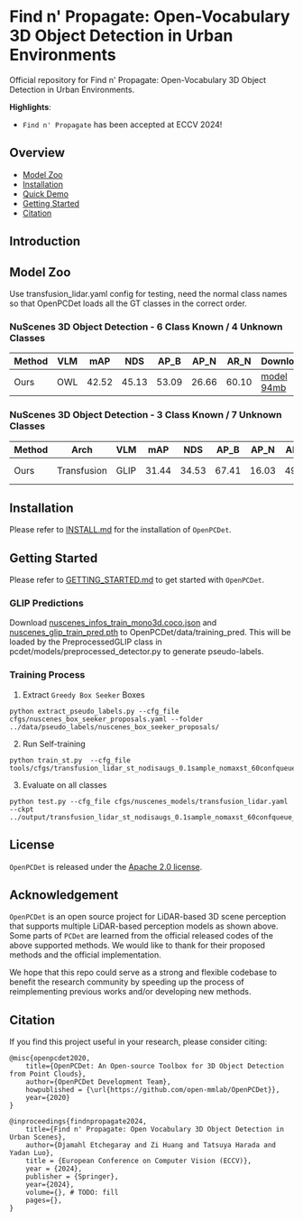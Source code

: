 <!-- <img src="docs/open_mmlab.png" align="right" width="30%"> -->

# Find n' Propagate: Open-Vocabulary 3D Object Detection in Urban Environments

Official repository for Find n' Propagate: Open-Vocabulary 3D Object Detection in Urban Environments.


**Highlights**: 
* `Find n' Propagate` has been accepted at ECCV 2024!

## Overview
- [Model Zoo](#model-zoo)
- [Installation](docs/INSTALL.md)
- [Quick Demo](docs/DEMO.md)
- [Getting Started](docs/GETTING_STARTED.md)
- [Citation](#citation)


## Introduction



## Model Zoo

Use transfusion_lidar.yaml config for testing, need the normal class names so that OpenPCDet loads all the GT classes in the correct order.

### NuScenes 3D Object Detection - 6 Class Known / 4 Unknown Classes


| Method | VLM  | mAP   | NDS   | AP_B  | AP_N  | AR_N  | Download |
|--------|------|-------|-------|-------|-------|-------|----------|
| Ours   | OWL  | 42.52 | 45.13 | 53.09 | 26.66 | 60.10 |[model 94mb](https://drive.google.com/file/d/19whuGiz2rglDMyHm1e9VPV2OxiaeXFDn/view?usp=drive_link)|


### NuScenes 3D Object Detection - 3 Class Known / 7 Unknown Classes


| Method | Arch        | VLM  | mAP   | NDS   | AP_B  | AP_N  | AR_N  | Download |
|--------|-------------|------|-------|-------|-------|-------|-------|----------|
| Ours   | Transfusion | GLIP | 31.44 | 34.53 | 67.41 | 16.03  | 49.78  | [model 94mb](https://drive.google.com/file/d/1dEBL9fv4tePL_BKkouLGzyYC4Fzu4Jq3/view?usp=sharing) | 


## Installation

Please refer to [INSTALL.md](docs/INSTALL.md) for the installation of `OpenPCDet`.


## Getting Started

Please refer to [GETTING_STARTED.md](docs/GETTING_STARTED.md) to get started with `OpenPCDet`.

### GLIP Predictions
Download [nuscenes_infos_train_mono3d.coco.json](https://drive.google.com/file/d/1At86saiwUzPlE7rgmCYtsD76AOuxvfJ9/view?usp=sharing) and [nuscenes_glip_train_pred.pth](https://drive.google.com/file/d/1PxOpy1esgV3fezf5XZVxLEYqSjLnJRzo/view?usp=sharing) to OpenPCDet/data/training_pred. This will be loaded by the PreprocessedGLIP class in pcdet/models/preprocessed_detector.py to generate pseudo-labels.

### Training Process

1.  Extract `Greedy Box Seeker` Boxes

```
python extract_pseudo_labels.py --cfg_file cfgs/nuscenes_box_seeker_proposals.yaml --folder ../data/pseudo_labels/nuscenes_box_seeker_proposals/
```

2. Run Self-training

```
python train_st.py  --cfg_file tools/cfgs/transfusion_lidar_st_nodisaugs_0.1sample_nomaxst_60confqueue_rotw_novelw_3sepinf_10fixcp_0.5unkw_1.0trans_0.785rot_0.2drop_glip_cpstonly_0.9997mom.yaml
```

3. Evaluate on all classes

```
python test.py --cfg_file cfgs/nuscenes_models/transfusion_lidar.yaml --ckpt ../output/transfusion_lidar_st_nodisaugs_0.1sample_nomaxst_60confqueue_rotw_novelw_3sepinf_10fixcp_0.5unkw_1.0trans_0.785rot_0.2drop_glip_cpstonly_0.9997mom/default/ckpt/checkpoint_epoch_20.pth
```



## License

`OpenPCDet` is released under the [Apache 2.0 license](LICENSE).

## Acknowledgement
`OpenPCDet` is an open source project for LiDAR-based 3D scene perception that supports multiple
LiDAR-based perception models as shown above. Some parts of `PCDet` are learned from the official released codes of the above supported methods. 
We would like to thank for their proposed methods and the official implementation.   

We hope that this repo could serve as a strong and flexible codebase to benefit the research community by speeding up the process of reimplementing previous works and/or developing new methods.


## Citation 
If you find this project useful in your research, please consider citing:


```
@misc{openpcdet2020,
    title={OpenPCDet: An Open-source Toolbox for 3D Object Detection from Point Clouds},
    author={OpenPCDet Development Team},
    howpublished = {\url{https://github.com/open-mmlab/OpenPCDet}},
    year={2020}
}
```

```
@inproceedings{findnpropagate2024,
    title={Find n' Propagate: Open Vocabulary 3D Object Detection in Urban Scenes},
    author={Djamahl Etchegaray and Zi Huang and Tatsuya Harada and Yadan Luo},
    title = {European Conference on Computer Vision (ECCV)},
    year = {2024},
    publisher = {Springer},
    year={2024},
    volume={}, # TODO: fill
    pages={},
}
```


